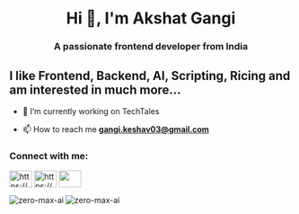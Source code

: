 <h1 align="center">Hi 👋, I'm Akshat Gangi</h1>
<h3 align="center">A passionate frontend developer from India</h3>
<h2>I like Frontend, Backend, AI, Scripting, Ricing and am interested in much more...</h2>

- 🔭 I’m currently working on TechTales

- 📫 How to reach me **gangi.keshav03@gmail.com**

<h3 align="left">Connect with me:</h3>
<p align="left">
<a href="https://dev.to/https://dev.to/zeromaxai" target="blank"><img align="center" src="https://raw.githubusercontent.com/rahuldkjain/github-profile-readme-generator/master/src/images/icons/Social/devto.svg" alt="https://dev.to/zeromaxai" height="30" width="40" /></a>
<a href="https://linkedin.com/in/https://www.linkedin.com/in/akshat-gangi-b457a61ab/" target="blank"><img align="center" src="https://raw.githubusercontent.com/rahuldkjain/github-profile-readme-generator/master/src/images/icons/Social/linked-in-alt.svg" alt="https://www.linkedin.com/in/akshat-gangi-b457a61ab/" height="30" width="40" /></a>
<a href="https://www.instagram.com/akshat_gangi/" target="blank"><img align="center" src="https://raw.githubusercontent.com/rahuldkjain/github-profile-readme-generator/master/src/images/icons/Social/instagram.svg" height="30" width="40" /></a>
</p>
<p align="left">
</p>

<p><img align="left" src="https://github-readme-stats.vercel.app/api/top-langs?username=zero-max-ai&show_icons=true&locale=en&layout=compact" alt="zero-max-ai" /></p>

<p><img align="center" src="https://github-readme-streak-stats.herokuapp.com/?user=zero-max-ai&" alt="zero-max-ai" /></p>
